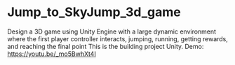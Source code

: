 # Jump_to_SkyJump_3d_game
Design a 3D game using Unity Engine with a large dynamic environment where the first player controller interacts, jumping, running, getting rewards, and reaching the final point
This is the building project Unity. Demo: https://youtu.be/_mo5BwhXt4I
